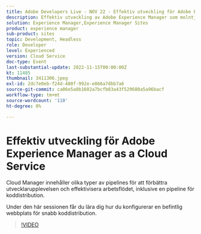 ```yaml
---
title: Adobe Developers Live - NOV 22 - Effektiv utveckling för Adobe Experience Manager as a Cloud Service
description: Effektiv utveckling av Adobe Experience Manager som molntjänstCloud Manager innehåller olika typer av pipelines för att förbättra utvecklarupplevelsen och effektivisera arbetsflödet, inklusive en pipeline för avancerad koddistribution.Under den här sessionen får du lära dig att konfigurera en befintlig webbplats för snabb koddistribution.
solution: Experience Manager,Experience Manager Sites
product: experience manager
sub-product: sites
topic: Development, Headless
role: Developer
level: Experienced
version: Cloud Service
doc-type: Event
last-substantial-update: 2022-11-15T00:00:00Z
kt: 11485
thumbnail: 3411306.jpeg
exl-id: 2dc7e0eb-f24d-480f-992e-e866a7dbb7a6
source-git-commit: ca06e5a8b1602a7bcfb83a43f529680a5a96bacf
workflow-type: tm+mt
source-wordcount: '110'
ht-degree: 0%

---
```


# Effektiv utveckling för Adobe Experience Manager as a Cloud Service

Cloud Manager innehåller olika typer av pipelines för att förbättra utvecklarupplevelsen och effektivisera arbetsflödet, inklusive en pipeline för koddistribution.

Under den här sessionen får du lära dig hur du konfigurerar en befintlig webbplats för snabb koddistribution.

>[!VIDEO](https://video.tv.adobe.com/v/3411306/?quality=12&learn=on)
